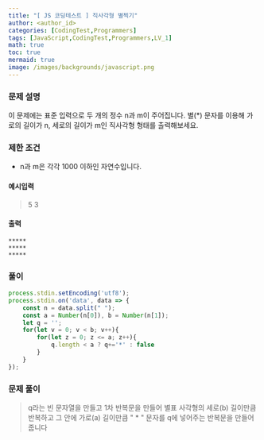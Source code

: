 ```yaml
---
title: "[ JS 코딩테스트 ] 직사각형 별찍기"
author: <author_id>
categories: [CodingTest,Programmers]
tags: [JavaScript,CodingTest,Programmers,LV_1]
math: true
toc: true
mermaid: true
image: /images/backgrounds/javascript.png
---
```


### 문제 설명
이 문제에는 표준 입력으로 두 개의 정수 n과 m이 주어집니다.
별(*) 문자를 이용해 가로의 길이가 n, 세로의 길이가 m인 직사각형 형태를 출력해보세요.

### 제한 조건
- n과 m은 각각 1000 이하인 자연수입니다.

#### 예시입력
> 5 3


#### 출력

```
*****
*****
*****
```

### 풀이
```javascript
process.stdin.setEncoding('utf8');
process.stdin.on('data', data => {
    const n = data.split(" ");
    const a = Number(n[0]), b = Number(n[1]);
    let q = '';
    for(let v = 0; v < b; v++){
        for(let z = 0; z <= a; z++){
            q.length < a ? q+='*' : false     
        }
    }
});
```

### 문제 풀이
> q라는 빈 문자열을 만들고 1차 반복문을 만들어 별표 사각형의 세로(b) 길이만큼 반복하고 그 안에 가로(a) 길이만큼 " * " 문자를 q에 넣어주는 반복문을 만들어 줍니다
